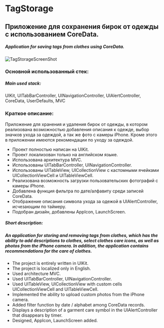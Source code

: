 # TagStorage
## Приложение для сохранения бирок от одежды с использованием CoreData.
##### Application for saving tags from clothes using CoreData.

![TagStorageScreenShot](https://lh3.googleusercontent.com/VanvanksSsKSIuPqLfdWtQ8POTnZnHJLZHJhJ0B1qE243dFDq45W8FjyPvYTD9xxLkT8OG48QIxSQSnO-GksBeHaOf2L0Mio2ZNBCEPravSd0NsfxH98gUVUselP0LC1v7Ac5kGN-1__oEF2-eJtgmIWBmSHQuSlQ99x810cSvdNwCvNA8O4N2aryAavw-c_0EPvgHZF5imcF-Os_Q6_k2DAwraJEhm2UHYKZCGq4zs4aeFvzh6tcIgbGycIMmiKx-PqUNyzC6mLJesgqWSy_DxAVAJ2OzFtxArzBnw2m7MBjjuXZOlaO-p_NpfDgeoYQUsXktdagUI14I_8SJdoS3EowqIg4wE2LC4etm_wdXbSxkj5Mifku-nG0yOcCPS3qM8iZIB1SzCRQ3z3RvfDqf4mxSkEdJPN5roWEycI4AyB3B2ShSooCbthtrQMx8c87SaGGmTOfFYhURKA3MdpNO7AFLpX6XrpW9AiJr7S6z1Mj1yViW6l7GFw6MqgBe3ox-5NEvXy32xP2fP0K44-UdMXsF5VfZ0ny_2dvlRedhAycWET4ce7P5pyqCKyjcgYLH_N88--tbPlqH52LAhFi0t-BRUWNNPFAQtqAvtfVdxhcPwWZLGnLF6PJfD0jvQVgiUAivBec55XLtRIDaqSOMp_QNx-hLEjnSLFCDdvpQ9s1Poz9fxbqdh4L5ynARj5Z1tN_K5vBFza8RiXicBk4JI=w2648-h1178-no?authuser=0 "TagStorage")

### Основной использованный стек:
##### Main used stack:

UIKit, UITabBarController, UINavigationController, UIAlertController, CoreData, UserDefaults, MVC

### Краткое описание:


Приложение для хранения и удаления бирок от одежды, в котором реализована возможностью добавления описания к одежде, выбор значков ухода за одеждой, а так же фото с камеры iPhone.
Кроме этого в приложении имеются рекомендации по уходу за одеждой.

- Проект полностью написан на UIKit.
- Проект локализован только на английском языке.
- Использована архитектура MVC.
- Использованы UITabBarController, UINavigationController.
- Использованы UITableView, UICollectionView с кастомными ячейками UICollectionViewCell и UITableViewCell.
- Реализована возможность загрузки пользовательских фотографий с камеры iPhone.
- Добавлена функция фильтра по дате/алфавиту среди записей CoreData.
- Отображение описания символа ухода за одежой в UIAlertController, исчезающим по таймеру.
- Подобран дизайн, добавлены AppIcon, LaunchScreen.

##### Short description:
##### An application for storing and removing tags from clothes, which has the ability to add descriptions to clothes, select clothes care icons, as well as photos from the iPhone camera. In addition, the application contains recommendations for the care of clothes.

- The project is entirely written in UIKit.
- The project is localized only in English.
- Used architecture MVC.
- Used UITabBarController, UINavigationController.
- Used UITableView, UICollectionView with custom cells UICollectionViewCell and UITableViewCell.
- Implemented the ability to upload custom photos from the iPhone camera.
- Added filter function by date / alphabet among CoreData records.
- Displays a description of a garment care symbol in the UIAlertController that disappears by timer.
- Designed, AppIcon, LaunchScreen added.
